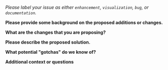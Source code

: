 _Please label your issue as either `enhancement`, `visualization`, `bug`, or `documentation`._

**Please provide some background on the proposed additions or changes.**
<!--Include a clear and concise description of why the changes are needed. 
If you are proposing a new feature, describe the unmet need that the feature is filling.-->

**What are the changes that you are proposing?**
<!--Describe the additional feature or other changes that need to be made to solve the problem.--> 

**Please describe the proposed solution.**
<!--Describe the approach you plan on using and be as detailed as possible.-->

**What potential "gotchas" do we know of?**
<!--Are there any potential caveats we should be aware of? 
Have you considered any alternative solutions?-->

**Additional context or questions**
<!--Add any other additional questions or context that is useful to address this issue.
If you have any examples or screenshots of plots or error messages, include them here.-->
